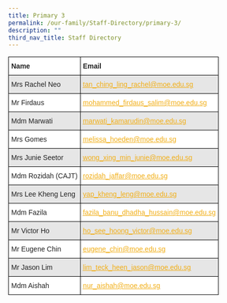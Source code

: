 ```yaml
---
title: Primary 3
permalink: /our-family/Staff-Directory/primary-3/
description: ""
third_nav_title: Staff Directory
---
```

<style type="text/css">
.tg  {border-collapse:collapse;border-spacing:0;}
.tg td{border-color:black;border-style:solid;border-width:1px;font-family:Arial, sans-serif;font-size:14px;
  overflow:hidden;padding:10px 5px;word-break:normal;}
.tg th{border-color:black;border-style:solid;border-width:1px;font-family:Arial, sans-serif;font-size:14px;
  font-weight:normal;overflow:hidden;padding:10px 5px;word-break:normal;}
.tg .tg-l2bf{background-color:#FFF;color:#222;font-weight:bold;text-align:left;vertical-align:top}
.tg .tg-h5mn{background-color:#E6E6E6;color:#222;text-align:left;vertical-align:middle}
.tg .tg-y5j8{background-color:#FFF;color:#F1AE16;text-align:left;text-decoration:underline;vertical-align:top}
.tg .tg-al0j{background-color:#E6E6E6;color:#F1AE16;text-align:left;text-decoration:underline;vertical-align:top}
.tg .tg-1ppo{background-color:#FFF;color:#222;text-align:left;vertical-align:middle}
</style>
<table class="tg">
<thead>
  <tr>
    <th class="tg-l2bf"><span style="font-weight:bold">Name</span></th>
    <th class="tg-l2bf"><span style="font-weight:bold">Email</span></th>
  </tr>
</thead>
<tbody>
  <tr>
    <td class="tg-h5mn">Mrs Rachel Neo</td>
    <td class="tg-al0j"><a href="mailto:tan_ching_ling_rachel@moe.edu.sg"><span style="text-decoration:underline;color:#F1AE16;background-color:transparent">tan_ching_ling_rachel@moe.edu.sg</span></a></td>
  </tr>
  <tr>
    <td class="tg-1ppo">Mr Firdaus</td>
    <td class="tg-y5j8"><a href="mailto:mohammed_firdaus_salim@moe.edu.sg"><span style="text-decoration:underline;color:#F1AE16;background-color:transparent">mohammed_firdaus_salim@moe.edu.sg</span>
			</a></td>
  </tr>
  <tr>
    <td class="tg-h5mn">Mdm Marwati</td>
    <td class="tg-al0j"><a href="mailto:marwati_kamarudin@moe.edu.sg">
		<span style="text-decoration:underline;color:#F1AE16;background-color:transparent">marwati_kamarudin@moe.edu.sg</span></a></td>
  </tr>
  <tr>
    <td class="tg-1ppo">Mrs Gomes</td>
    <td class="tg-y5j8"><a href="mailto:un_yih_miin@moe.edu.sg"><span style="text-decoration:underline;color:#F1AE16;background-color:transparent">melissa_hoeden@moe.edu.sg</span></a></td>
  </tr>
  <tr>
    <td class="tg-h5mn">Mrs Junie Seetor</td>
    <td class="tg-al0j"><a href="mailto:wong_xing_min_junie@moe.edu.sg"><span style="text-decoration:underline;color:#F1AE16;background-color:transparent">wong_xing_min_junie@moe.edu.sg</span></a></td>
  </tr>
  <tr>
    <td class="tg-1ppo">Mdm Rozidah (CAJT)</td>
    <td class="tg-y5j8"><a href="mailto:rozidah_jaffar@moe.edu.sg"><span style="text-decoration:underline;color:#F1AE16;background-color:transparent">rozidah_jaffar@moe.edu.sg</span></a></td>
  </tr>
  <tr>
    <td class="tg-h5mn">Mrs Lee Kheng Leng</td>
    <td class="tg-al0j"><a href="mailto:yap_kheng_leng@moe.edu.sg"><span style="text-decoration:underline;color:#F1AE16;background-color:transparent">yap_kheng_leng@moe.edu.sg</span></a></td>
  </tr>
  <tr>
    <td class="tg-1ppo">Mdm Fazila</td>
    <td class="tg-y5j8"><a href="mailto:fazila_banu_dhadha_hussain@moe.edu.sg"><span style="text-decoration:underline;color:#F1AE16;background-color:transparent">fazila_banu_dhadha_hussain@moe.edu.sg</span></a></td>
  </tr>
  <tr>
    <td class="tg-h5mn">Mr Victor Ho</td>
    <td class="tg-al0j"><a href="mailto:ho_see_hoong_victor@moe.edu.sg"><span style="text-decoration:underline;color:#F1AE16;background-color:transparent">ho_see_hoong_victor@moe.edu.sg</span></a></td>
  </tr>
  <tr>
    <td class="tg-1ppo">Mr Eugene Chin</td>
    <td class="tg-y5j8"><a href="mailto:eugene_chin@moe.edu.sg"><span style="text-decoration:underline;color:#F1AE16;background-color:transparent">eugene_chin@moe.edu.sg</span></a></td>
  </tr>
  <tr>
    <td class="tg-h5mn">Mr Jason Lim</td>
    <td class="tg-al0j"><a href="mailto:lim_teck_heen_jason@moe.edu.sg"><span style="text-decoration:underline;color:#F1AE16;background-color:transparent">lim_teck_heen_jason@moe.edu.sg</span></a></td>
  </tr>
  <tr>
    <td class="tg-1ppo">Mdm Aishah</td>
    <td class="tg-y5j8"><a href="mailto:nur_aishah@moe.edu.sg"><span style="text-decoration:underline;color:#F1AE16;background-color:transparent">nur_aishah@moe.edu.sg</span></a></td>
  </tr>
</tbody>
</table>